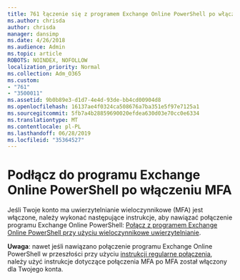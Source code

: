 ```yaml
---
title: 761 łączenie się z programem Exchange Online PowerShell po włączeniu MFA
ms.author: chrisda
author: chrisda
manager: dansimp
ms.date: 4/26/2018
ms.audience: Admin
ms.topic: article
ROBOTS: NOINDEX, NOFOLLOW
localization_priority: Normal
ms.collection: Adm_O365
ms.custom:
- "761"
- "3500011"
ms.assetid: 9b0b89e3-d1d7-4e4d-93de-bb4cd00904d8
ms.openlocfilehash: 16137ae4f0324ca508676a7ba351e5f97e7125a1
ms.sourcegitcommit: 5fb7a4b28859690020efdea630d03e70cc0e6334
ms.translationtype: MT
ms.contentlocale: pl-PL
ms.lasthandoff: 06/28/2019
ms.locfileid: "35364527"
---
```

# <a name="connect-to-exchange-online-powershell-when-mfa-is-enabled"></a>Podłącz do programu Exchange Online PowerShell po włączeniu MFA

Jeśli Twoje konto ma uwierzytelnianie wieloczynnikowe (MFA) jest włączone, należy wykonać następujące instrukcje, aby nawiązać połączenie programu Exchange Online PowerShell: [Połącz z programem Exchange Online PowerShell przy użyciu wieloczynnikowe uwierzytelnianie](https://docs.microsoft.com/powershell/exchange/exchange-online/connect-to-exchange-online-powershell/mfa-connect-to-exchange-online-powershell).

**Uwaga**: nawet jeśli nawiązano połączenie programu Exchange Online PowerShell w przeszłości przy użyciu [instrukcji regularne połączenia](https://docs.microsoft.com/powershell/exchange/exchange-online/connect-to-exchange-online-powershell/connect-to-exchange-online-powershell), należy użyć instrukcje dotyczące połączenia MFA po MFA został włączony dla Twojego konta.
